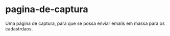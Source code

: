 # pagina-de-captura
 Uma página de captura, para que se possa enviar emails em massa para os cadastrdaos.
